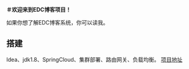 **＃欢迎来到EDC博客项目！**

如果你想了解EDC博客系统，你可以读我。

## 搭建

Idea、jdk1.8、SpringCloud、集群部署、路由网关、负载均衡。
[项目地址](https://github.com/573834746/spring_cloud_parent)
